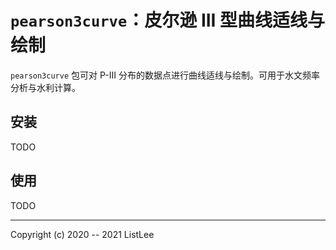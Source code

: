 # `pearson3curve`：皮尔逊 III 型曲线适线与绘制

`pearson3curve` 包可对 P-III 分布的数据点进行曲线适线与绘制。可用于水文频率分析与水利计算。

## 安装

TODO

## 使用

TODO

---

Copyright (c) 2020 -- 2021 ListLee
